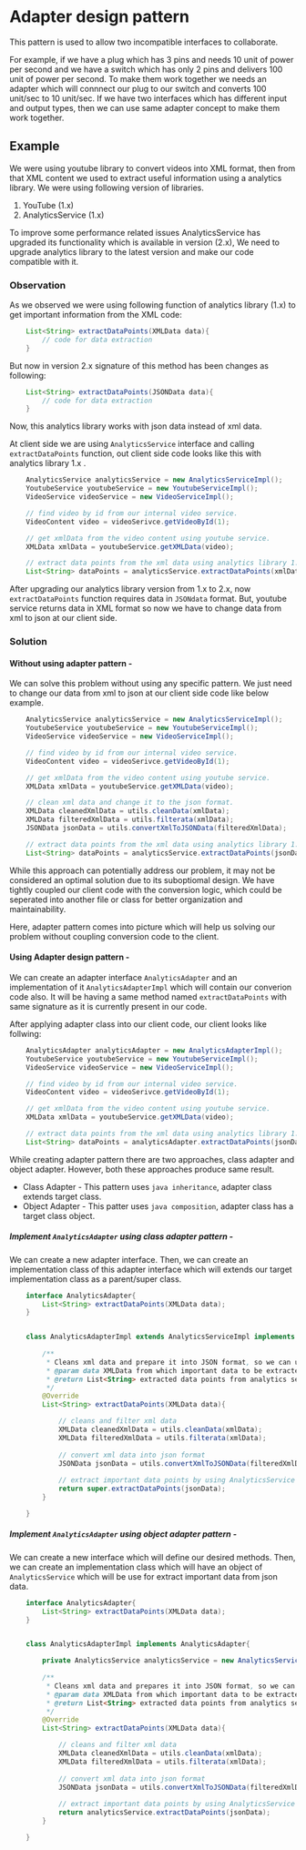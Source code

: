 # Adapter design pattern

This pattern is used to allow two incompatible interfaces to collaborate.

For example, if we have a plug which has 3 pins and needs 10 unit of power per second and we have a switch which has only 2 pins and delivers 100 unit of power per second. To make them work together we needs an adapter which will connnect our plug to our switch and converts 100 unit/sec to 10 unit/sec.
If we have two interfaces which has different input and output types, then we can use same adapter concept to make them work together.

## Example

We were using youtube library to convert videos into XML format, then from that XML content we used to extract useful information using a analytics library. We were using following version of libraries.

1. YouTube (1.x)
2. AnalyticsService (1.x)

To improve some performance related issues AnalyticsService has upgraded its functionality which is available in version (2.x), We need to upgrade analytics library to the latest version and make our code compatible with it.

### Observation

As we observed we were using following function of analytics library (1.x) to get important information from the XML code:

```java
    List<String> extractDataPoints(XMLData data){
        // code for data extraction
    }
```

But now in version 2.x signature of this method has been changes as following:

```java
    List<String> extractDataPoints(JSONData data){
        // code for data extraction
    }
```

Now, this analytics library works with json data instead of xml data.

At client side we are using `AnalyticsService` interface and calling `extractDataPoints` function, out client side code looks like this with analytics library 1.x .

```java
    AnalyticsService analyticsService = new AnalyticsServiceImpl();
    YoutubeService youtubeService = new YoutubeServiceImpl();
    VideoService videoService = new VideoServiceImpl();

    // find video by id from our internal video service.
    VideoContent video = videoSerivce.getVideoById(1);

    // get xmlData from the video content using youtube service.
    XMLData xmlData = youtubeService.getXMLData(video);

    // extract data points from the xml data using analytics library 1.x
    List<String> dataPoints = analyticsService.extractDataPoints(xmlData);
```

After upgrading our analytics library version from 1.x to 2.x, now `extractDataPoints` function requires data in `JSONdata` format.
But, youtube service returns data in XML format so now we have to change data from xml to json at our client side.

### Solution

#### Without using adapter pattern -

We can solve this problem without using any specific pattern. We just need to change our data from xml to json at our client side code like below example.

```java
    AnalyticsService analyticsService = new AnalyticsServiceImpl();
    YoutubeService youtubeService = new YoutubeServiceImpl();
    VideoService videoService = new VideoServiceImpl();

    // find video by id from our internal video service.
    VideoContent video = videoSerivce.getVideoById(1);

    // get xmlData from the video content using youtube service.
    XMLData xmlData = youtubeService.getXMLData(video);

    // clean xml data and change it to the json format.
    XMLData cleanedXmlData = utils.cleanData(xmlData);
    XMLData filteredXmlData = utils.filterata(xmlData);
    JSONData jsonData = utils.convertXmlToJSONData(filteredXmlData);

    // extract data points from the xml data using analytics library 1.x
    List<String> dataPoints = analyticsService.extractDataPoints(jsonData);
```

While this approach can potentially address our problem, it may not be considered an optimal solution due to its suboptiomal design. We have tightly coupled our client code with the conversion logic, which could be seperated into another file or class for better organization and maintainability.

Here, adapter pattern comes into picture which will help us solving our problem without coupling conversion code to the client.

#### Using Adapter design pattern -

We can create an adapter interface `AnalyticsAdapter` and an implementation of it `AnalyticsAdapterImpl` which will contain our converion code also. It will be having a same method named `extractDataPoints` with same signature as it is currently present in our code.

After applying adapter class into our client code, our client looks like follwing:

```java
    AnalyticsAdapter analyticsAdapter = new AnalyticsAdapterImpl();
    YoutubeService youtubeService = new YoutubeServiceImpl();
    VideoService videoService = new VideoServiceImpl();

    // find video by id from our internal video service.
    VideoContent video = videoSerivce.getVideoById(1);

    // get xmlData from the video content using youtube service.
    XMLData xmlData = youtubeService.getXMLData(video);

    // extract data points from the xml data using analytics library 1.x
    List<String> dataPoints = analyticsAdapter.extractDataPoints(jsonData);
```

While creating adapter pattern there are two approaches, class adapter and object adapter. However, both these approaches produce same result.

- Class Adapter - This pattern uses `java inheritance`, adapter class extends target class.
- Object Adapter - This patter uses `java composition`, adapter class has a target class object. 

##### Implement `AnalyticsAdapter` using class adapter pattern -

We can create a new adapter interface. Then, we can create an implementation class of this adapter interface which will extends our target implementation class as a parent/super class.

```java
    interface AnalyticsAdapter{
        List<String> extractDataPoints(XMLData data);
    }


    class AnalyticsAdapterImpl extends AnalyticsServiceImpl implements AnalyticsAdapter{
        
        /**
         * Cleans xml data and prepare it into JSON format, so we can use it in analytics service.
         * @param data XMLData from which important data to be extracted.
         * @return List<String> extracted data points from analytics service
         */
        @Override
        List<String> extractDataPoints(XMLData data){

            // cleans and filter xml data
            XMLData cleanedXmlData = utils.cleanData(xmlData);
            XMLData filteredXmlData = utils.filterata(xmlData);
            
            // convert xml data into json format
            JSONData jsonData = utils.convertXmlToJSONData(filteredXmlData);
            
            // extract important data points by using AnalyticsService
            return super.extractDataPoints(jsonData);
        }

    }
```

##### Implement `AnalyticsAdapter` using object adapter pattern -

We can create a new interface which will define our desired methods. Then, we can create an implementation class which will have an object of `AnalyticsService` which will be use for extract important data from json data.

```java
    interface AnalyticsAdapter{
        List<String> extractDataPoints(XMLData data);
    }


    class AnalyticsAdapterImpl implements AnalyticsAdapter{

        private AnalyticsService analyticsService = new AnalyticsServiceImpl();
        
        /**
         * Cleans xml data and prepares it into JSON format, so we can use it in analytics service.
         * @param data XMLData from which important data to be extracted.
         * @return List<String> extracted data points from analytics service
         */
        @Override
        List<String> extractDataPoints(XMLData data){

            // cleans and filter xml data
            XMLData cleanedXmlData = utils.cleanData(xmlData);
            XMLData filteredXmlData = utils.filterata(xmlData);
            
            // convert xml data into json format
            JSONData jsonData = utils.convertXmlToJSONData(filteredXmlData);
            
            // extract important data points by using AnalyticsService
            return analyticsService.extractDataPoints(jsonData);
        }

    }
```